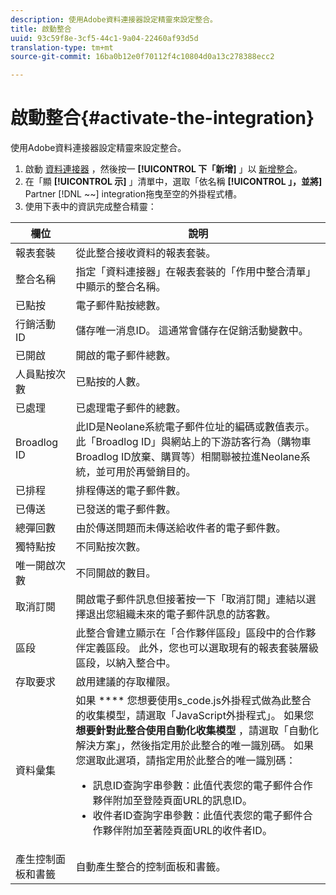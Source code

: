 ```yaml
---
description: 使用Adobe資料連接器設定精靈來設定整合。
title: 啟動整合
uuid: 93c59f8e-3cf5-44c1-9a04-22460af93d5d
translation-type: tm+mt
source-git-commit: 16ba0b12e0f70112f4c10804d0a13c278388ecc2

---
```



# 啟動整合{#activate-the-integration}

使用Adobe資料連接器設定精靈來設定整合。

1. 啟動 [資料連接器](https://marketing.adobe.com/resources/help/en_US/genesis/c_overview.html) ，然後按一 **[!UICONTROL 下「新增]** 」以 [新增整合](https://marketing.adobe.com/resources/help/en_US/genesis/t_add_integration.html)。
1. 在「顯 **[!UICONTROL 示]** 」清單中，選取「依名稱 **[!UICONTROL 」，並將]** Partner [!DNL ~~] integration拖曳至空的外掛程式槽。
1. 使用下表中的資訊完成整合精靈：

| 欄位 | 說明 |
|--- |--- |
| 報表套裝 | 從此整合接收資料的報表套裝。 |
| 整合名稱 | 指定「資料連接器」在報表套裝的「作用中整合清單」中顯示的整合名稱。 |
| 已點按 | 電子郵件點按總數。 |
| 行銷活動 ID | 儲存唯一消息ID。 這通常會儲存在促銷活動變數中。 |
| 已開啟 | 開啟的電子郵件總數。 |
| 人員點按次數 | 已點按的人數。 |
| 已處理 | 已處理電子郵件的總數。 |
| Broadlog ID | 此ID是Neolane系統電子郵件位址的編碼或數值表示。 此「Broadlog ID」與網站上的下游訪客行為（購物車Broadlog ID放棄、購買等）相關聯被拉進Neolane系統，並可用於再營銷目的。 |
| 已排程 | 排程傳送的電子郵件數。 |
| 已傳送 | 已發送的電子郵件數。 |
| 總彈回數 | 由於傳送問題而未傳送給收件者的電子郵件數。 |
| 獨特點按 | 不同點按次數。 |
| 唯一開啟次數 | 不同開啟的數目。 |
| 取消訂閱 | 開啟電子郵件訊息但接著按一下「取消訂閱」連結以選擇退出您組織未來的電子郵件訊息的訪客數。 |
| 區段 | 此整合會建立顯示在「合作夥伴區段」區段中的合作夥伴定義區段。 此外，您也可以選取現有的報表套裝層級區段，以納入整合中。 |
| 存取要求 | 啟用建議的存取權限。 |
| 資料彙集 | 如果 **** 您想要使用s_code.js外掛程式做為此整合的收集模型，請選取「JavaScript外掛程式」。 如果您 **想要針對此整合使用自動化收集模型** ，請選取「自動化解決方案」，然後指定用於此整合的唯一識別碼。 如果您選取此選項，請指定用於此整合的唯一識別碼： <ul><li>訊息ID查詢字串參數：此值代表您的電子郵件合作夥伴附加至登陸頁面URL的訊息ID。</li><li>收件者ID查詢字串參數：此值代表您的電子郵件合作夥伴附加至著陸頁面URL的收件者ID。</li></ul> |
| 產生控制面板和書籤 | 自動產生整合的控制面板和書籤。 |
